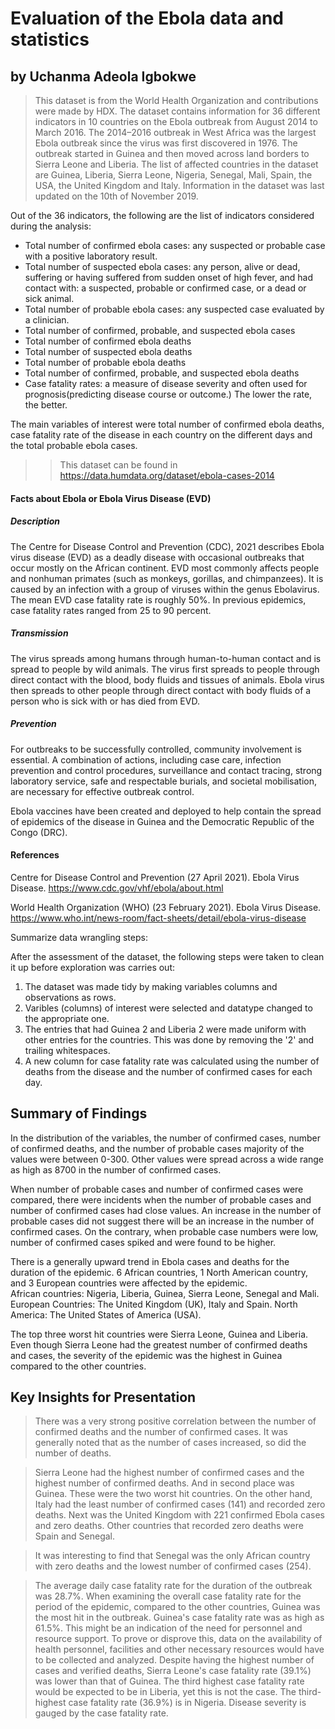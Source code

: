 # Evaluation of the Ebola data and statistics
## by Uchanma Adeola Igbokwe


> This dataset is from the World Health Organization and contributions were made by HDX. The dataset contains information for 36 different indicators in 10 countries on the Ebola outbreak from August 2014 to March 2016. The 2014–2016 outbreak in West Africa was the largest Ebola outbreak since the virus was first discovered in 1976. The outbreak started in Guinea and then moved across land borders to Sierra Leone and Liberia. The list of affected countries in the dataset are Guinea, Liberia, Sierra Leone, Nigeria, Senegal, Mali, Spain, the USA, the United Kingdom and Italy. Information in the dataset was last updated on the 10th of November 2019.

Out of the 36 indicators, the following are the list of indicators considered during the analysis:
- Total number of confirmed ebola cases: any suspected or probable case with a positive laboratory result.
- Total number of suspected ebola cases: any person, alive or dead, suffering or having suffered from sudden onset of high fever, and had contact with:
      a suspected, probable or confirmed case, or a dead or sick animal.
- Total number of probable ebola cases: any suspected case evaluated by a clinician.
- Total number of confirmed, probable, and suspected ebola cases
- Total number of confirmed ebola deaths
- Total number of suspected ebola deaths
- Total number of probable ebola deaths 
- Total number of confirmed, probable, and suspected ebola deaths
- Case fatality rates: a measure of disease severity and often used for prognosis(predicting disease course or outcome.) The lower the rate, the better.

The main variables of interest were total number of confirmed ebola deaths, case fatality rate of the disease in each country on the different days and the total probable ebola cases.

>> This dataset can be found in https://data.humdata.org/dataset/ebola-cases-2014  

#### Facts about Ebola or Ebola Virus Disease (EVD)
##### Description
The Centre for Disease Control and Prevention (CDC), 2021 describes Ebola virus disease (EVD) as a deadly disease with occasional outbreaks that occur mostly on the African continent. EVD most commonly affects people and nonhuman primates (such as monkeys, gorillas, and chimpanzees). It is caused by an infection with a group of viruses within the genus Ebolavirus.
The mean EVD case fatality rate is roughly 50%. In previous epidemics, case fatality rates ranged from 25 to 90 percent.

##### Transmission
The virus spreads among humans through human-to-human contact and is spread to people by wild animals. The virus first spreads to people through direct contact with the blood, body fluids and tissues of animals. Ebola virus then spreads to other people through direct contact with body fluids of a person who is sick with or has died from EVD.

##### Prevention
For outbreaks to be successfully controlled, community involvement is essential. A combination of actions, including case care, infection prevention and control procedures, surveillance and contact tracing, strong laboratory service, safe and respectable burials, and societal mobilisation, are necessary for effective outbreak control.

Ebola vaccines have been created and deployed to help contain the spread of epidemics of the disease in Guinea and the Democratic Republic of the Congo (DRC).

#### References
Centre for Disease Control and Prevention (27 April 2021). Ebola Virus Disease. https://www.cdc.gov/vhf/ebola/about.html

World Health Organization (WHO) (23 February 2021). Ebola Virus Disease. https://www.who.int/news-room/fact-sheets/detail/ebola-virus-disease
 


Summarize data wrangling steps:

After the assessment of the dataset, the following steps were taken to clean it up before exploration was carries out:
1. The dataset was made tidy by making variables columns and observations as rows.
2. Varibles (columns) of interest were selected and datatype changed to the appropriate one.
3. The entries that had Guinea 2 and Liberia 2 were made uniform with other entries for the countries. This was done by removing the '2' and trailing whitespaces.
4. A new column for case fatality rate was calculated using the number of deaths from the disease and the number of confirmed cases for each day.

## Summary of Findings

In the distribution of the variables, the number of confirmed cases, number of confirmed deaths, and the number of probable cases majority of the values were between 0-300. Other values were spread across a wide range as high as 8700 in the number of confirmed cases. 

When number of probable cases and number of confirmed cases were compared, there were incidents when the number of probable cases and number of confirmed cases had close values. An increase in the number of probable cases did not suggest there will be an increase in the number of confirmed cases. On the contrary, when probable case numbers were low, number of confirmed cases spiked and were found to be higher.

There is a generally upward trend in Ebola cases and deaths for the duration of the epidemic. 6 African countries, 1 North American country, and 3 European countries were affected by the epidemic.  
African countries: Nigeria, Liberia, Guinea, Sierra Leone, Senegal and Mali.
European Countries: The United Kingdom (UK), Italy and Spain.
North America: The United States of America (USA).

The top three worst hit countries were Sierra Leone, Guinea and Liberia. 
Even though Sierra Leone had the greatest number of confirmed deaths and cases, the severity of the epidemic was the highest in Guinea compared to the other countries. 

## Key Insights for Presentation

> There was a very strong positive correlation between the number of confirmed deaths and the number of confirmed cases. It was generally noted that as the number of cases increased, so did the number of deaths. 

> Sierra Leone had the highest number of confirmed cases and the highest number of confirmed deaths. And in second place was Guinea. These were the two worst hit countries. On the other hand, Italy had the least number of confirmed cases (141) and recorded zero deaths. Next was the United Kingdom with 221 confirmed Ebola cases and zero deaths.  Other countries that recorded zero deaths were Spain and Senegal. 

> It was interesting to find that Senegal was the only African country with zero deaths and the lowest number of confirmed cases (254).

> The average daily case fatality rate for the duration of the outbreak was 28.7%.
> When examining the overall case fatality rate for the period of the epidemic, compared to the other countries, Guinea was the most hit in the outbreak. Guinea's case fatality rate was as high as 61.5%. This might be an indication of the need for personnel and resource support. To prove or disprove this, data on the availability of health personnel, facilities and other necessary resources would have to be collected and analyzed. Despite having the highest number of cases and verified deaths, Sierra Leone's case fatality rate (39.1%) was lower than that of Guinea. The third highest case fatality rate would be expected to be in Liberia, yet this is not the case. The third-highest case fatality rate (36.9%) is in Nigeria.
Disease severity is gauged by the case fatality rate.
